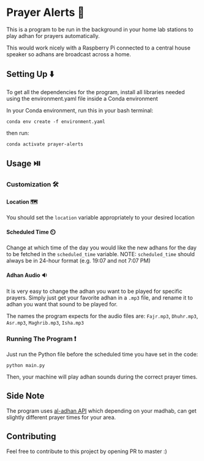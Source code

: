 # Prayer Alerts 📢
This is a program to be run in the background in your home lab stations to play adhan for prayers automatically.

This would work nicely with a Raspberry Pi connected to a central house speaker so adhans are broadcast across a home.

## Setting Up ⬇️
To get all the dependencies for the program, install all libraries needed using the environment.yaml file inside a Conda environment

In your Conda environment, run this in your bash terminal:
```
conda env create -f environment.yaml
```
then run:
```
conda activate prayer-alerts
```

## Usage ⏯️
### Customization 🛠️
#### Location 🗺️
You should set the `location` variable appropriately to your desired location
#### Scheduled Time ⏲️
Change at which time of the day you would like the new adhans for the day to be fetched in the `scheduled_time` variable.
NOTE: `scheduled_time` should always be in 24-hour format (e.g. 19:07 and not 7:07 PM) 
#### Adhan Audio 🔉
It is very easy to change the adhan you want to be played for specific prayers. Simply just get your favorite adhan in a `.mp3` file, and rename it to adhan you want that sound to be played for.

The names the program expects for the audio files are: `Fajr.mp3`, `Dhuhr.mp3`, `Asr.mp3`, `Maghrib.mp3`, `Isha.mp3`

### Running The Program ❗
Just run the Python file before the scheduled time you have set in the code:
```
python main.py
```
Then, your machine will play adhan sounds during the correct prayer times.

## Side Note
The program uses [al-adhan API](https://pypi.org/project/aladhan-api/) which depending on your madhab, can get slightly different prayer times for your area.

## Contributing
Feel free to contribute to this project by opening PR to master :)
